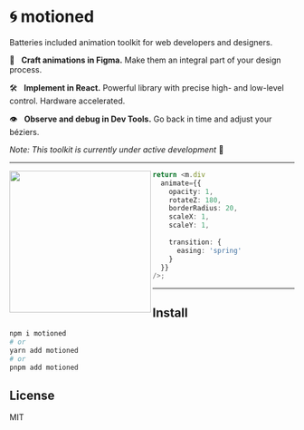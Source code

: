 # 🌀 motioned
Batteries included animation toolkit for web developers and designers.

🎨 &nbsp; **Craft animations in Figma.** Make them an integral part of your design process.

🛠 &nbsp; **Implement in React.** Powerful library with precise high- and low-level control. Hardware accelerated.

👁️ &nbsp; **Observe and debug in Dev Tools.** Go back in time and adjust your béziers.

_Note: This toolkit is currently under active development_ 🚧

---

<img src="https://github.com/judehunter/motioned/assets/32528507/5f277d4c-7a5e-4659-b940-7cf39173f5df" width="250" height="250" align="left"/>

```ts
return <m.div
  animate={{
    opacity: 1,
    rotateZ: 180,
    borderRadius: 20,
    scaleX: 1,
    scaleY: 1,
    
    transition: {
      easing: 'spring'       
    }
  }}
/>;
```
---

## Install
```bash
npm i motioned
# or
yarn add motioned
# or
pnpm add motioned
```

## License
MIT
